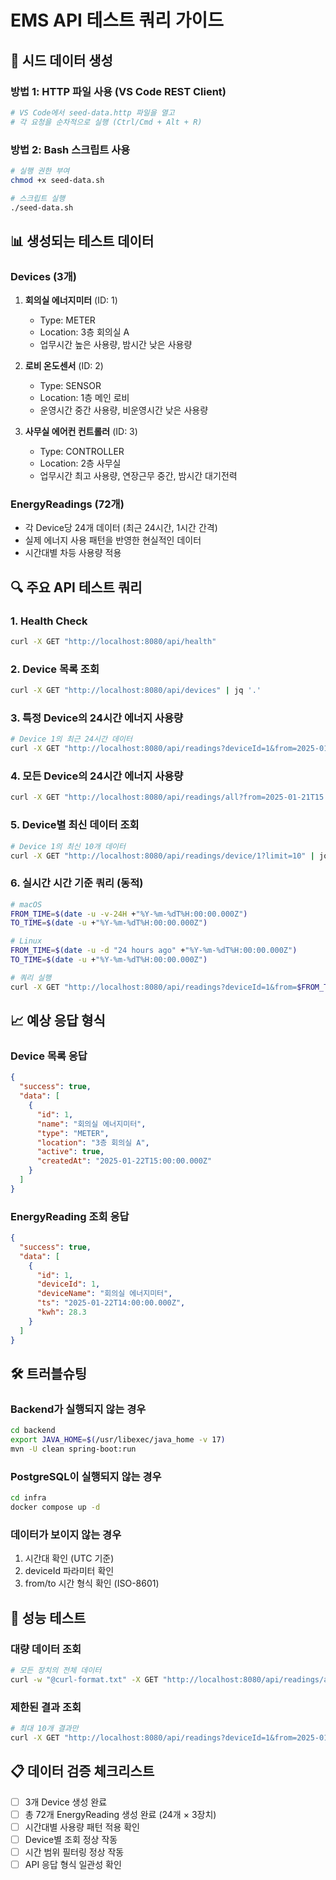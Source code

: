 # EMS API 테스트 쿼리 가이드

## 🚀 시드 데이터 생성

### 방법 1: HTTP 파일 사용 (VS Code REST Client)
```bash
# VS Code에서 seed-data.http 파일을 열고
# 각 요청을 순차적으로 실행 (Ctrl/Cmd + Alt + R)
```

### 방법 2: Bash 스크립트 사용
```bash
# 실행 권한 부여
chmod +x seed-data.sh

# 스크립트 실행
./seed-data.sh
```

## 📊 생성되는 테스트 데이터

### Devices (3개)
1. **회의실 에너지미터** (ID: 1)
   - Type: METER
   - Location: 3층 회의실 A
   - 업무시간 높은 사용량, 밤시간 낮은 사용량

2. **로비 온도센서** (ID: 2)  
   - Type: SENSOR
   - Location: 1층 메인 로비
   - 운영시간 중간 사용량, 비운영시간 낮은 사용량

3. **사무실 에어컨 컨트롤러** (ID: 3)
   - Type: CONTROLLER
   - Location: 2층 사무실
   - 업무시간 최고 사용량, 연장근무 중간, 밤시간 대기전력

### EnergyReadings (72개)
- 각 Device당 24개 데이터 (최근 24시간, 1시간 간격)
- 실제 에너지 사용 패턴을 반영한 현실적인 데이터
- 시간대별 차등 사용량 적용

## 🔍 주요 API 테스트 쿼리

### 1. Health Check
```bash
curl -X GET "http://localhost:8080/api/health"
```

### 2. Device 목록 조회
```bash
curl -X GET "http://localhost:8080/api/devices" | jq '.'
```

### 3. 특정 Device의 24시간 에너지 사용량
```bash
# Device 1의 최근 24시간 데이터
curl -X GET "http://localhost:8080/api/readings?deviceId=1&from=2025-01-21T15:00:00.000Z&to=2025-01-22T15:00:00.000Z" | jq '.'
```

### 4. 모든 Device의 24시간 에너지 사용량
```bash
curl -X GET "http://localhost:8080/api/readings/all?from=2025-01-21T15:00:00.000Z&to=2025-01-22T15:00:00.000Z" | jq '.'
```

### 5. Device별 최신 데이터 조회
```bash
# Device 1의 최신 10개 데이터
curl -X GET "http://localhost:8080/api/readings/device/1?limit=10" | jq '.'
```

### 6. 실시간 시간 기준 쿼리 (동적)
```bash
# macOS 
FROM_TIME=$(date -u -v-24H +"%Y-%m-%dT%H:00:00.000Z")
TO_TIME=$(date -u +"%Y-%m-%dT%H:00:00.000Z")

# Linux
FROM_TIME=$(date -u -d "24 hours ago" +"%Y-%m-%dT%H:00:00.000Z")  
TO_TIME=$(date -u +"%Y-%m-%dT%H:00:00.000Z")

# 쿼리 실행
curl -X GET "http://localhost:8080/api/readings?deviceId=1&from=$FROM_TIME&to=$TO_TIME" | jq '.'
```

## 📈 예상 응답 형식

### Device 목록 응답
```json
{
  "success": true,
  "data": [
    {
      "id": 1,
      "name": "회의실 에너지미터",
      "type": "METER",
      "location": "3층 회의실 A",
      "active": true,
      "createdAt": "2025-01-22T15:00:00.000Z"
    }
  ]
}
```

### EnergyReading 조회 응답
```json
{
  "success": true,
  "data": [
    {
      "id": 1,
      "deviceId": 1,
      "deviceName": "회의실 에너지미터",
      "ts": "2025-01-22T14:00:00.000Z",
      "kwh": 28.3
    }
  ]
}
```

## 🛠️ 트러블슈팅

### Backend가 실행되지 않는 경우
```bash
cd backend
export JAVA_HOME=$(/usr/libexec/java_home -v 17)
mvn -U clean spring-boot:run
```

### PostgreSQL이 실행되지 않는 경우  
```bash
cd infra
docker compose up -d
```

### 데이터가 보이지 않는 경우
1. 시간대 확인 (UTC 기준)
2. deviceId 파라미터 확인
3. from/to 시간 형식 확인 (ISO-8601)

## 🎯 성능 테스트

### 대량 데이터 조회
```bash
# 모든 장치의 전체 데이터
curl -w "@curl-format.txt" -X GET "http://localhost:8080/api/readings/all?from=2025-01-20T00:00:00.000Z&to=2025-01-23T00:00:00.000Z"
```

### 제한된 결과 조회
```bash
# 최대 10개 결과만
curl -X GET "http://localhost:8080/api/readings?deviceId=1&from=2025-01-21T00:00:00.000Z&to=2025-01-22T00:00:00.000Z&limit=10"
```

## 📋 데이터 검증 체크리스트

- [ ] 3개 Device 생성 완료
- [ ] 총 72개 EnergyReading 생성 완료 (24개 × 3장치)
- [ ] 시간대별 사용량 패턴 적용 확인
- [ ] Device별 조회 정상 작동
- [ ] 시간 범위 필터링 정상 작동
- [ ] API 응답 형식 일관성 확인
